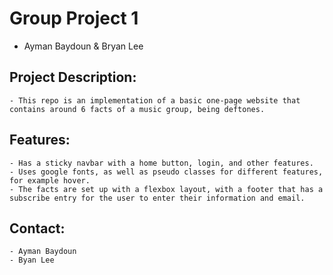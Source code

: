 # Group Project 1
- Ayman Baydoun & Bryan Lee

## Project Description:
    - This repo is an implementation of a basic one-page website that contains around 6 facts of a music group, being deftones.

## Features:
    - Has a sticky navbar with a home button, login, and other features. 
    - Uses google fonts, as well as pseudo classes for different features, for example hover.
    - The facts are set up with a flexbox layout, with a footer that has a subscribe entry for the user to enter their information and email.

## Contact:
    - Ayman Baydoun
    - Byan Lee
